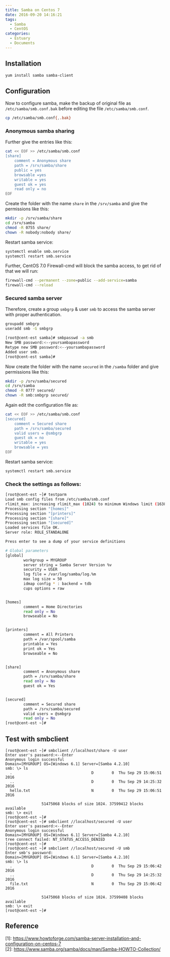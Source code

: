 ```yaml
---
title: Samba on Centos 7
date: 2016-09-20 14:16:21
tags:
  - Samba
  - CentOS
categories:
  - Estuary
  - Documents
---
```


## Installation

```bash
yum install samba samba-client
```

<!--more-->

## Configuration

Now to configure samba, make the backup of original file as `/etc/samba/smb.conf.bak` before editing the file `/etc/samba/smb.conf`.

```bash
cp /etc/samba/smb.conf{,.bak}
```

### Anonymous samba sharing

Further give the entries like this:
```bash
cat << EOF >> /etc/samba/smb.conf
[share]
    comment = Anonymous share
    path = /srv/samba/share
    public = yes
    browsable =yes
    writable = yes
    guest ok = yes
    read only = no
EOF
```
Create the folder with the name `share` in the `/srv/samba` and give the permissions like this:
```bash
mkdir -p /srv/samba/share
cd /srv/samba
chmod -R 0755 share/
chown -R nobody:nobody share/
```
Restart samba service:
```bash
systemctl enable smb.service
systemctl restart smb.service
```
Further, CentOS 7.0 Firewall-cmd will block the samba access, to get rid of that we will run:
```bash
firewall-cmd --permanent --zone=public --add-service=samba
firewall-cmd --reload
```

### Secured samba server

Therefore, create a group `smbgrp` & user `smb` to access the samba server with proper authentication.
```bash
groupadd smbgrp
useradd smb -G smbgrp
```
```bash
[root@cent-est samba]# smbpasswd -a smb
New SMB password:<--yoursambapassword
Retype new SMB password:<--yoursambapassword
Added user smb.
[root@cent-est samba]#
```
Now create the folder with the name `secured` in the `/samba` folder and give permissions like this:
```bash
mkdir -p /srv/samba/secured
cd /srv/samba
chmod -R 0777 secured/
chown -R smb:smbgrp secured/
```
Again edit the configuration file as:
```bash
cat << EOF >> /etc/samba/smb.conf
[secured]
    comment = Secured share
    path = /srv/samba/secured
    valid users = @smbgrp
    guest ok = no
    writable = yes
    browsable = yes
EOF
```
Restart samba service:
```bash
systemctl restart smb.service
```
### Check the settings as follows:
```bash
[root@cent-est ~]# testparm
Load smb config files from /etc/samba/smb.conf
rlimit_max: increasing rlimit_max (1024) to minimum Windows limit (16384)
Processing section "[homes]"
Processing section "[printers]"
Processing section "[share]"
Processing section "[secured]"
Loaded services file OK.
Server role: ROLE_STANDALONE

Press enter to see a dump of your service definitions

# Global parameters
[global]
        workgroup = MYGROUP
        server string = Samba Server Version %v
        security = USER
        log file = /var/log/samba/log.%m
        max log size = 50
        idmap config * : backend = tdb
        cups options = raw


[homes]
        comment = Home Directories
        read only = No
        browseable = No


[printers]
        comment = All Printers
        path = /var/spool/samba
        printable = Yes
        print ok = Yes
        browseable = No


[share]
        comment = Anonymous share
        path = /srv/samba/share
        read only = No
        guest ok = Yes


[secured]
        comment = Secured share
        path = /srv/samba/secured
        valid users = @smbgrp
        read only = No
[root@cent-est ~]#
```

## Test with smbclient

```
[root@cent-est ~]# smbclient //localhost/share -U user
Enter user's password:<--Enter
Anonymous login successful
Domain=[MYGROUP] OS=[Windows 6.1] Server=[Samba 4.2.10]
smb: \> ls
  .                                   D        0  Thu Sep 29 15:06:51 2016
  ..                                  D        0  Thu Sep 29 14:25:32 2016
  hello.txt                           N        0  Thu Sep 29 15:06:51 2016

                51475068 blocks of size 1024. 37599412 blocks available
smb: \> exit
[root@cent-est ~]#
[root@cent-est ~]# smbclient //localhost/secured -U user
Enter user's password:<--Enter
Anonymous login successful
Domain=[MYGROUP] OS=[Windows 6.1] Server=[Samba 4.2.10]
tree connect failed: NT_STATUS_ACCESS_DENIED
[root@cent-est ~]#
[root@cent-est ~]# smbclient //localhost/secured -U smb
Enter smb's password:
Domain=[MYGROUP] OS=[Windows 6.1] Server=[Samba 4.2.10]
smb: \> ls
  .                                   D        0  Thu Sep 29 15:06:42 2016
  ..                                  D        0  Thu Sep 29 14:25:32 2016
  file.txt                            N        0  Thu Sep 29 15:06:42 2016

                51475068 blocks of size 1024. 37599408 blocks available
smb: \> exit
[root@cent-est ~]#
```

## Reference

\[1]: <https://www.howtoforge.com/samba-server-installation-and-configuration-on-centos-7>  
\[2]: <https://www.samba.org/samba/docs/man/Samba-HOWTO-Collection/>
